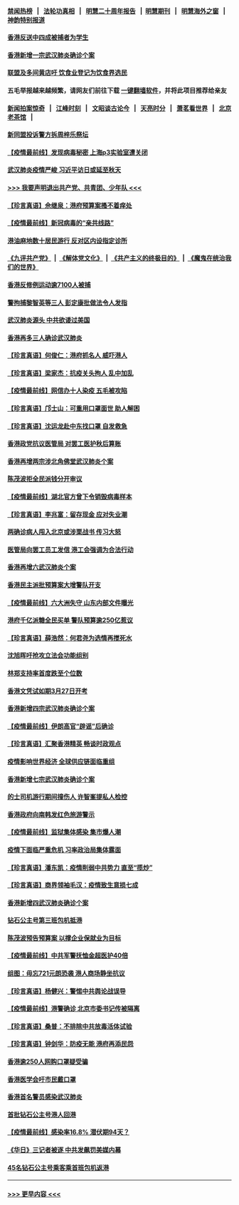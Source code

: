 #### [禁闻热榜](热点新闻.md?=0)  &nbsp;&nbsp;|&nbsp;&nbsp; [法轮功真相](https://github.com/gfw-breaker/truth/blob/master/README.md?=0) &nbsp;&nbsp;|&nbsp;&nbsp; [明慧二十周年报告](https://github.com/gfw-breaker/mh-reports/blob/master/README.md?=0) &nbsp;&nbsp;|&nbsp;&nbsp;[明慧期刊](https://github.com/gfw-breaker/mh-qikan) &nbsp;&nbsp;|&nbsp;&nbsp; [明慧海外之窗](https://github.com/gfw-breaker/mh-news/blob/master/README.md?=0) &nbsp;&nbsp;|&nbsp;&nbsp; [神韵特别报道](https://github.com/gfw-breaker/mh-news/blob/master/shenyun.md?=0)
#### [香港反送中四成被捕者为学生](../pages/nsc415/n11910730.md?t=03040002) 
#### [香港新增一宗武汉肺炎确诊个案](../pages/nsc415/n11910724.md?t=03040002) 
#### [联盟及多间黄店吁 饮食业登记为饮食界选民](../pages/nsc415/n11910718.md?t=03040002) 
#### 五毛举报越来越频繁，请网友们前往下载 [一键翻墙软件](https://github.com/gfw-breaker/ssr-accounts)，并将此项目推荐给亲友
#### [新闻拍案惊奇](https://github.com/gfw-breaker/banned-news/blob/master/pages/link4.md) &nbsp;&nbsp;|&nbsp;&nbsp; [江峰时刻](https://github.com/gfw-breaker/banned-news/blob/master/pages/link4.md) &nbsp;&nbsp;|&nbsp;&nbsp; [文昭谈古论今](https://github.com/gfw-breaker/banned-news/blob/master/pages/link4.md) &nbsp;&nbsp;|&nbsp;&nbsp; [天亮时分](https://github.com/gfw-breaker/banned-news/blob/master/pages/link4.md) &nbsp;&nbsp;|&nbsp;&nbsp; [萧茗看世界](https://github.com/gfw-breaker/banned-news/blob/master/pages/link4.md) &nbsp;&nbsp;|&nbsp;&nbsp; [北京老茶馆](https://github.com/gfw-breaker/banned-news/blob/master/pages/link4.md) &nbsp;&nbsp;|&nbsp;&nbsp; 
#### [新同盟投诉警方拆周梓乐祭坛](../pages/nsc415/n11910707.md?t=03040002) 
#### [【疫情最前线】发现病毒秘密 上海p3实验室遭关闭](../pages/nsc415/n11910640.md?t=03040002) 
#### [武汉肺炎疫情严峻 习近平访日或延至秋天](../pages/nsc415/n11910570.md?t=03040002) 
#### [>>> 我要声明退出共产党、共青团、少年队 <<<](https://github.com/begood0513/goodnews/blob/master/quit/letter.md) 
#### [【珍言真语】佘继泉：港府预算案搔不着痒处](../pages/nsc415/n11910011.md?t=03040002) 
#### [【疫情最前线】新冠病毒的“亲共线路”](../pages/nsc415/n11907734.md?t=03040002) 
#### [港油麻地数十居民游行 反对区内设指定诊所](../pages/nsc415/n11907900.md?t=03040002) 
#### [《九评共产党》](https://github.com/begood0513/9ping.md/blob/master/README.md) &nbsp;|&nbsp; [《解体党文化》](../../../../jtdwh.md/blob/master/README.md)  &nbsp;|&nbsp; [《共产主义的终极目的》](../../../../gczydzjmd.md/blob/master/README.md) &nbsp;|&nbsp; [《魔鬼在统治我们的世界》](../../../../mgztzwmdsj.md/blob/master/README.md) 
#### [香港反修例运动逾7100人被捕](../pages/nsc415/n11907922.md?t=03040002) 
#### [警拘捕黎智英等三人 彭定康批做法令人发指](../pages/nsc415/n11907905.md?t=03040002) 
#### [武汉肺炎源头 中共欲诿过美国](../pages/nsc415/n11907665.md?t=03040002) 
#### [香港再多三人确诊武汉肺炎](../pages/nsc415/n11907846.md?t=03040002) 
#### [【珍言真语】何俊仁：港府抓名人 威吓港人](../pages/nsc415/n11907561.md?t=03040002) 
#### [【珍言真语】梁家杰：抗疫关头拘人 乱中加乱](../pages/nsc415/n11907444.md?t=03040002) 
#### [【疫情最前线】网信办十人染疫 五毛被攻陷](../pages/nsc415/n11903757.md?t=03040002) 
#### [【珍言真语】邝士山：可重用口罩面世 助人解困](../pages/nsc415/n11903875.md?t=03040002) 
#### [【珍言真语】沈运龙赴中东找口罩 自发救急](../pages/nsc415/n11903291.md?t=03040002) 
#### [香港政党抗议医管局 对罢工医护秋后算账](../pages/nsc415/n11901746.md?t=03040002) 
#### [香港再增两宗涉北角佛堂武汉肺炎个案](../pages/nsc415/n11901737.md?t=03040002) 
#### [陈茂波拒全民派钱分开审议](../pages/nsc415/n11901672.md?t=03040002) 
#### [【疫情最前线】湖北官方曾下令销毁病毒样本](../pages/nsc415/n11901518.md?t=03040002) 
#### [【珍言真语】李兆富：留存现金 应对失业潮](../pages/nsc415/n11901448.md?t=03040002) 
#### [两确诊病人闯入北京或涉栗战书 传习大怒](../pages/nsc415/n11901180.md?t=03040002) 
#### [医管局向罢工员工发信 港工会强调为合法行动](../pages/nsc415/n11898870.md?t=03040002) 
#### [香港再增六武汉肺炎个案](../pages/nsc415/n11898843.md?t=03040002) 
#### [香港民主派批预算案大增警队开支](../pages/nsc415/n11898813.md?t=03040002) 
#### [【疫情最前线】六大洲失守 山东内部文件曝光](../pages/nsc415/n11898455.md?t=03040002) 
#### [港府千亿派糖全民买单 警队预算逾250亿惹议](../pages/nsc415/n11898608.md?t=03040002) 
#### [【珍言真语】薛浩然：何君尧为选情再搅死水](../pages/nsc415/n11898269.md?t=03040002) 
#### [沈旭晖吁抢攻立法会功能组别](../pages/nsc415/n11896084.md?t=03040002) 
#### [林郑支持率首度跌至个位数](../pages/nsc415/n11896058.md?t=03040002) 
#### [香港文凭试如期3月27日开考](../pages/nsc415/n11896055.md?t=03040002) 
#### [香港新增四宗武汉肺炎确诊个案](../pages/nsc415/n11896040.md?t=03040002) 
#### [【疫情最前线】伊朗高官“辟谣”后确诊](../pages/nsc415/n11895902.md?t=03040002) 
#### [【珍言真语】汇聚香港精英 畅谈时政观点](../pages/nsc415/n11895733.md?t=03040002) 
#### [疫情影响世界经济 全球供应链面临重组](../pages/nsc415/n11895634.md?t=03040002) 
#### [香港新增七宗武汉肺炎确诊个案](../pages/nsc415/n11893498.md?t=03040002) 
#### [的士司机游行期间撞伤人 许智峯提私人检控](../pages/nsc415/n11893483.md?t=03040002) 
#### [香港政府向南韩发红色旅游警示](../pages/nsc415/n11893398.md?t=03040002) 
#### [【疫情最前线】监狱集体感染 集市爆人潮](../pages/nsc415/n11893181.md?t=03040002) 
#### [疫情下面临严重危机  习率政治局集体露面](../pages/nsc415/n11893305.md?t=03040002) 
#### [【珍言真语】潘东凯：疫情削弱中共势力 直至“揽炒”](../pages/nsc415/n11892866.md?t=03040002) 
#### [【珍言真语】商界领袖毛汉：疫情致生意损七成](../pages/nsc415/n11890348.md?t=03040002) 
#### [香港新增四武汉肺炎确诊个案](../pages/nsc415/n11890610.md?t=03040002) 
#### [钻石公主号第三班包机抵港](../pages/nsc415/n11890645.md?t=03040002) 
#### [陈茂波预告预算案 以撑企业保就业为目标](../pages/nsc415/n11890574.md?t=03040002) 
#### [【疫情最前线】中共军警抚恤金超医护40倍](../pages/nsc415/n11890458.md?t=03040002) 
#### [组图：毋忘721元朗恐袭 港人商场静坐抗议](../pages/nsc415/n11876882.md?t=03040002) 
#### [【珍言真语】杨健兴：警惕中共舆论战误导](../pages/nsc415/n11888131.md?t=03040002) 
#### [【疫情最前线】港警确诊 北京市委书记传被隔离](../pages/nsc415/n11886872.md?t=03040002) 
#### [【珍言真语】桑普：不排除中共放毒活体试验](../pages/nsc415/n11886832.md?t=03040002) 
#### [【珍言真语】钟剑华：防疫无能 港府再添民怨](../pages/nsc415/n11884504.md?t=03040002) 
#### [香港逾250人网购口罩疑受骗](../pages/nsc415/n11884388.md?t=03040002) 
#### [香港医学会吁市民戴口罩](../pages/nsc415/n11884367.md?t=03040002) 
#### [香港首名警员感染武汉肺炎](../pages/nsc415/n11884357.md?t=03040002) 
#### [首批钻石公主号港人回港](../pages/nsc415/n11884333.md?t=03040002) 
#### [【疫情最前线】感染率16.8% 潜伏期94天？](../pages/nsc415/n11884256.md?t=03040002) 
#### [《华日》三记者被逐 中共发飙罚美媒内幕](../pages/nsc415/n11884184.md?t=03040002) 
#### [45名钻石公主号乘客乘首班包机返港](../pages/nsc415/n11881770.md?t=03040002) 

----
#### [ >>> 更早内容 <<< ](../indexes/nsc415-earlier.md)
